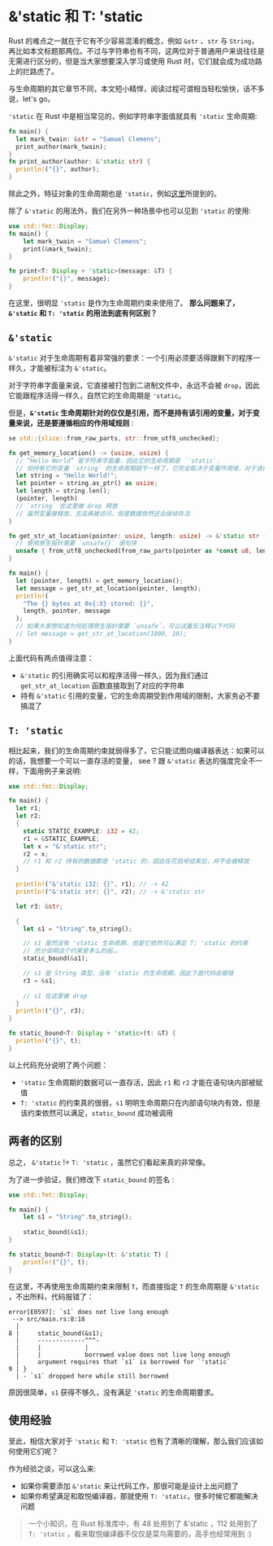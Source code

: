 # &'static 和 T: 'static
Rust 的难点之一就在于它有不少容易混淆的概念，例如 `&str` 、`str` 与 `String`， 再比如本文标题那两位。不过与字符串也有不同，这两位对于普通用户来说往往是无需进行区分的，但是当大家想要深入学习或使用 Rust 时，它们就会成为成功路上的拦路虎了。

与生命周期的其它章节不同，本文短小精悍，阅读过程可谓相当轻松愉快，话不多说，let's go。

`'static` 在 Rust 中是相当常见的，例如字符串字面值就具有 `'static` 生命周期:
```rust
fn main() {
  let mark_twain: &str = "Samuel Clemens";
  print_author(mark_twain);
}
fn print_author(author: &'static str) {
  println!("{}", author);
}
```

除此之外，特征对象的生命周期也是 `'static`，例如[这里](https://course.rs/fight-with-compiler/lifetime/closure-with-static.html#特征对象的生命周期)所提到的。

除了 `&'static` 的用法外，我们在另外一种场景中也可以见到 `'static` 的使用:
```rust
use std::fmt::Display;
fn main() {
    let mark_twain = "Samuel Clemens";
    print(&mark_twain);
}

fn print<T: Display + 'static>(message: &T) {
    println!("{}", message);
}
```

在这里，很明显 `'static` 是作为生命周期约束来使用了。 **那么问题来了， `&'static` 和 `T: 'static` 的用法到底有何区别？** 

## `&'static`
`&'static` 对于生命周期有着非常强的要求：一个引用必须要活得跟剩下的程序一样久，才能被标注为 `&'static`。

对于字符串字面量来说，它直接被打包到二进制文件中，永远不会被 `drop`，因此它能跟程序活得一样久，自然它的生命周期是 `'static`。

但是，**`&'static` 生命周期针对的仅仅是引用，而不是持有该引用的变量，对于变量来说，还是要遵循相应的作用域规则** :
```rust
se std::{slice::from_raw_parts, str::from_utf8_unchecked};

fn get_memory_location() -> (usize, usize) {
  // “Hello World” 是字符串字面量，因此它的生命周期是 `'static`.
  // 但持有它的变量 `string` 的生命周期就不一样了，它完全取决于变量作用域，对于该例子来说，也就是当前的函数范围
  let string = "Hello World!";
  let pointer = string.as_ptr() as usize;
  let length = string.len();
  (pointer, length)
  // `string` 在这里被 drop 释放
  // 虽然变量被释放，无法再被访问，但是数据依然还会继续存活
}

fn get_str_at_location(pointer: usize, length: usize) -> &'static str {
  // 使用原生指针需要 `unsafe{}` 语句块
  unsafe { from_utf8_unchecked(from_raw_parts(pointer as *const u8, length)) }
}

fn main() {
  let (pointer, length) = get_memory_location();
  let message = get_str_at_location(pointer, length);
  println!(
    "The {} bytes at 0x{:X} stored: {}",
    length, pointer, message
  );
  // 如果大家想知道为何处理原生指针需要 `unsafe`，可以试着反注释以下代码
  // let message = get_str_at_location(1000, 10);
}
```

上面代码有两点值得注意：
- `&'static` 的引用确实可以和程序活得一样久，因为我们通过 `get_str_at_location` 函数直接取到了对应的字符串
- 持有 `&'static` 引用的变量，它的生命周期受到作用域的限制，大家务必不要搞混了

## `T: 'static`
相比起来，我们的生命周期约束就弱得多了，它只能试图向编译器表达：如果可以的话，我想要一个可以一直存活的变量， see ? 跟 `&'static` 表达的强度完全不一样，下面用例子来说明:
```rust
use std::fmt::Display;

fn main() {
  let r1;
  let r2;
  {
    static STATIC_EXAMPLE: i32 = 42;
    r1 = &STATIC_EXAMPLE;
    let x = "&'static str";
    r2 = x;
    // r1 和 r2 持有的数据都是 'static 的，因此在花括号结束后，并不会被释放
  }
  
  println!("&'static i32: {}", r1); // -> 42
  println!("&'static str: {}", r2); // -> &'static str

  let r3: &str;

  {
    let s1 = "String".to_string();

    // s1 虽然没有 'static 生命周期，但是它依然可以满足 T: 'static 的约束
    // 充分说明这个约束是多么的弱。。
    static_bound(&s1); 

    // s1 是 String 类型，没有 'static 的生命周期，因此下面代码会报错
    r3 = &s1; 
    
    // s1 在这里被 drop
  }
  println!("{}", r3);
}

fn static_bound<T: Display + 'static>(t: &T) {
  println!("{}", t);
}
```

以上代码充分说明了两个问题：

- `'static` 生命周期的数据可以一直存活，因此 `r1` 和 `r2` 才能在语句块内部被赋值
- `T: 'static` 的约束真的很弱，`s1` 明明生命周期只在内部语句块内有效，但是该约束依然可以满足，`static_bound` 成功被调用

## 两者的区别
总之， `&'static` != `T: 'static` ，虽然它们看起来真的非常像。

为了进一步验证，我们修改下 `static_bound` 的签名 :
```rust
use std::fmt::Display;

fn main() {
    let s1 = "String".to_string();
    
    static_bound(&s1);
}

fn static_bound<T: Display>(t: &'static T) {
    println!("{}", t);
}
```

在这里，不再使用生命周期约束来限制 `T`，而直接指定 `T` 的生命周期是 `&'static` ，不出所料，代码报错了：
```console
error[E0597]: `s1` does not live long enough
 --> src/main.rs:8:18
  |
8 |     static_bound(&s1);
  |     -------------^^^-
  |     |            |
  |     |            borrowed value does not live long enough
  |     argument requires that `s1` is borrowed for `'static`
9 | }
  | - `s1` dropped here while still borrowed
```

原因很简单，`s1` 获得不够久，没有满足 `'static` 的生命周期要求。

## 使用经验
至此，相信大家对于 `'static` 和 `T: 'static` 也有了清晰的理解，那么我们应该如何使用它们呢？

作为经验之谈，可以这么来:

- 如果你需要添加 `&'static` 来让代码工作，那很可能是设计上出问题了
- 如果你希望满足和取悦编译器，那就使用 `T: 'static`，很多时候它都能解决问题

> 一个小知识，在 Rust 标准库中，有 48 处用到了 &'static ，112 处用到了 `T: 'static` ，看来取悦编译器不仅仅是菜鸟需要的，高手也经常用到 :)

